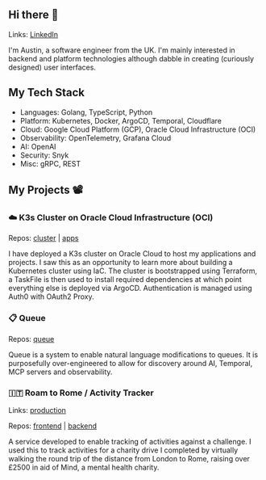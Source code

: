 ## Hi there 👋

Links: [LinkedIn](https://www.linkedin.com/in/austin-bayley/)

I'm Austin, a software engineer from the UK. I'm mainly interested in backend and platform technologies although dabble in creating (curiously designed) user interfaces.

## My Tech Stack

- Languages: Golang, TypeScript, Python
- Platform: Kubernetes, Docker, ArgoCD, Temporal, Cloudflare
- Cloud: Google Cloud Platform (GCP), Oracle Cloud Infrastructure (OCI)
- Observability: OpenTelemetry, Grafana Cloud
- AI: OpenAI
- Security: Snyk
- Misc: gRPC, REST

## My Projects 📽️

### ☁️ K3s Cluster on Oracle Cloud Infrastructure (OCI) 
Repos: [cluster](https://github.com/abayleypublic/cluster) | [apps](https://github.com/abayleypublic/apps)

I have deployed a K3s cluster on Oracle Cloud to host my applications and projects. I saw this as an opportunity to learn more about building a Kubernetes cluster using IaC. The cluster is bootstrapped using Terraform, a TaskFile is then used to install required dependencies at which point everything else is deployed via ArgoCD. Authentication is managed using Auth0 with OAuth2 Proxy.

### 📋 Queue
Repos: [queue](https://github.com/abayleypublic/queue)

Queue is a system to enable natural language modifications to queues. It is purposefully over-engineered to allow for discovery around AI, Temporal, MCP servers and observability.

### 🇮🇹 Roam to Rome / Activity Tracker
Links: [production](https://roam.austinbayley.co.uk)

Repos: [frontend](https://github.com/abayleypublic/activity_tracker_charity) | [backend](https://github.com/abayleypublic/activity_tracker_api)

A service developed to enable tracking of activities against a challenge. I used this to track activities for a charity drive I completed by virtually walking the round trip of the distance from London to Rome, raising over £2500 in aid of Mind, a mental health charity.
